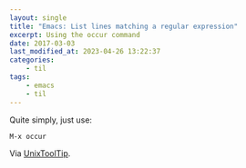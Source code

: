 ```yaml
---
layout: single
title: "Emacs: List lines matching a regular expression"
excerpt: Using the occur command
date: 2017-03-03
last_modified_at: 2023-04-26 13:22:37
categories:
    - til
tags:
    - emacs
    - til
---
```


Quite simply, just use:

```emacs
M-x occur
```

Via [UnixToolTip](https://twitter.com/UnixToolTip/status/827572452276441090).
